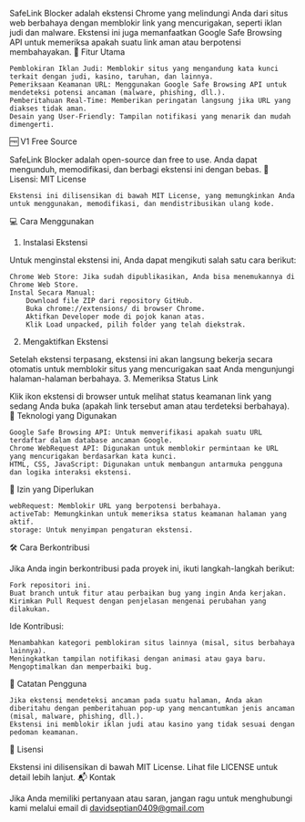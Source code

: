 SafeLink Blocker adalah ekstensi Chrome yang melindungi Anda dari situs web berbahaya dengan memblokir link yang mencurigakan, seperti iklan judi dan malware. Ekstensi ini juga memanfaatkan Google Safe Browsing API untuk memeriksa apakah suatu link aman atau berpotensi membahayakan.
🚀 Fitur Utama

    Pemblokiran Iklan Judi: Memblokir situs yang mengandung kata kunci terkait dengan judi, kasino, taruhan, dan lainnya.
    Pemeriksaan Keamanan URL: Menggunakan Google Safe Browsing API untuk mendeteksi potensi ancaman (malware, phishing, dll.).
    Pemberitahuan Real-Time: Memberikan peringatan langsung jika URL yang diakses tidak aman.
    Desain yang User-Friendly: Tampilan notifikasi yang menarik dan mudah dimengerti.

🆓 V1 Free Source

SafeLink Blocker adalah open-source dan free to use. Anda dapat mengunduh, memodifikasi, dan berbagi ekstensi ini dengan bebas.
📜 Lisensi: MIT License

    Ekstensi ini dilisensikan di bawah MIT License, yang memungkinkan Anda untuk menggunakan, memodifikasi, dan mendistribusikan ulang kode.

💻 Cara Menggunakan
1. Instalasi Ekstensi

Untuk menginstal ekstensi ini, Anda dapat mengikuti salah satu cara berikut:

    Chrome Web Store: Jika sudah dipublikasikan, Anda bisa menemukannya di Chrome Web Store.
    Instal Secara Manual:
        Download file ZIP dari repository GitHub.
        Buka chrome://extensions/ di browser Chrome.
        Aktifkan Developer mode di pojok kanan atas.
        Klik Load unpacked, pilih folder yang telah diekstrak.

2. Mengaktifkan Ekstensi

Setelah ekstensi terpasang, ekstensi ini akan langsung bekerja secara otomatis untuk memblokir situs yang mencurigakan saat Anda mengunjungi halaman-halaman berbahaya.
3. Memeriksa Status Link

Klik ikon ekstensi di browser untuk melihat status keamanan link yang sedang Anda buka (apakah link tersebut aman atau terdeteksi berbahaya).
🔧 Teknologi yang Digunakan

    Google Safe Browsing API: Untuk memverifikasi apakah suatu URL terdaftar dalam database ancaman Google.
    Chrome WebRequest API: Digunakan untuk memblokir permintaan ke URL yang mencurigakan berdasarkan kata kunci.
    HTML, CSS, JavaScript: Digunakan untuk membangun antarmuka pengguna dan logika interaksi ekstensi.

📢 Izin yang Diperlukan

    webRequest: Memblokir URL yang berpotensi berbahaya.
    activeTab: Memungkinkan untuk memeriksa status keamanan halaman yang aktif.
    storage: Untuk menyimpan pengaturan ekstensi.

🛠️ Cara Berkontribusi

Jika Anda ingin berkontribusi pada proyek ini, ikuti langkah-langkah berikut:

    Fork repositori ini.
    Buat branch untuk fitur atau perbaikan bug yang ingin Anda kerjakan.
    Kirimkan Pull Request dengan penjelasan mengenai perubahan yang dilakukan.

Ide Kontribusi:

    Menambahkan kategori pemblokiran situs lainnya (misal, situs berbahaya lainnya).
    Meningkatkan tampilan notifikasi dengan animasi atau gaya baru.
    Mengoptimalkan dan memperbaiki bug.

📝 Catatan Pengguna

    Jika ekstensi mendeteksi ancaman pada suatu halaman, Anda akan diberitahu dengan pemberitahuan pop-up yang mencantumkan jenis ancaman (misal, malware, phishing, dll.).
    Ekstensi ini memblokir iklan judi atau kasino yang tidak sesuai dengan pedoman keamanan.

📜 Lisensi

Ekstensi ini dilisensikan di bawah MIT License. Lihat file LICENSE untuk detail lebih lanjut.
📬 Kontak

Jika Anda memiliki pertanyaan atau saran, jangan ragu untuk menghubungi kami melalui email di 
davidseptian0409@gmail.com
